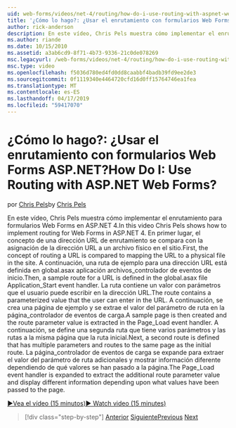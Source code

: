 ```yaml
---
uid: web-forms/videos/net-4/routing/how-do-i-use-routing-with-aspnet-web-forms
title: '¿Cómo lo hago?: ¿Usar el enrutamiento con formularios Web Forms ASP.NET? | Microsoft Docs'
author: rick-anderson
description: En este vídeo, Chris Pels muestra cómo implementar el enrutamiento para formularios Web Forms en ASP.NET 4. En primer lugar, se compara el concepto de una dirección URL de enrutamiento para asignar la dirección URL a una p...
ms.author: riande
ms.date: 10/15/2010
ms.assetid: a3ab6cd9-8f71-4b73-9336-21c0de078269
msc.legacyurl: /web-forms/videos/net-4/routing/how-do-i-use-routing-with-aspnet-web-forms
msc.type: video
ms.openlocfilehash: f5036d780ed4fd0dd8caabbf4badb39fd9ee2de3
ms.sourcegitcommit: 0f1119340e4464720cfd16d0ff15764746ea1fea
ms.translationtype: MT
ms.contentlocale: es-ES
ms.lasthandoff: 04/17/2019
ms.locfileid: "59417070"
---
```

# <a name="how-do-i-use-routing-with-aspnet-web-forms"></a><span data-ttu-id="513d1-105">¿Cómo lo hago?: ¿Usar el enrutamiento con formularios Web Forms ASP.NET?</span><span class="sxs-lookup"><span data-stu-id="513d1-105">How Do I: Use Routing with ASP.NET Web Forms?</span></span>

<span data-ttu-id="513d1-106">por [Chris Pels](https://twitter.com/chrispels)</span><span class="sxs-lookup"><span data-stu-id="513d1-106">by [Chris Pels](https://twitter.com/chrispels)</span></span>

<span data-ttu-id="513d1-107">En este vídeo, Chris Pels muestra cómo implementar el enrutamiento para formularios Web Forms en ASP.NET 4.</span><span class="sxs-lookup"><span data-stu-id="513d1-107">In this video Chris Pels shows how to implement routing for Web Forms in ASP.NET 4.</span></span> <span data-ttu-id="513d1-108">En primer lugar, el concepto de una dirección URL de enrutamiento se compara con la asignación de la dirección URL a un archivo físico en el sitio.</span><span class="sxs-lookup"><span data-stu-id="513d1-108">First, the concept of routing a URL is compared to mapping the URL to a physical file in the site.</span></span> <span data-ttu-id="513d1-109">A continuación, una ruta de ejemplo para una dirección URL está definida en global.asax aplicación archivos\_controlador de eventos de inicio.</span><span class="sxs-lookup"><span data-stu-id="513d1-109">Then, a sample route for a URL is defined in the global.asax file Application\_Start event handler.</span></span> <span data-ttu-id="513d1-110">La ruta contiene un valor con parámetros que el usuario puede escribir en la dirección URL.</span><span class="sxs-lookup"><span data-stu-id="513d1-110">The route contains a parameterized value that the user can enter in the URL.</span></span> <span data-ttu-id="513d1-111">A continuación, se crea una página de ejemplo y se extrae el valor del parámetro de ruta en la página\_controlador de eventos de carga.</span><span class="sxs-lookup"><span data-stu-id="513d1-111">A sample page is then created and the route parameter value is extracted in the Page\_Load event handler.</span></span> <span data-ttu-id="513d1-112">A continuación, se define una segunda ruta que tiene varios parámetros y las rutas a la misma página que la ruta inicial.</span><span class="sxs-lookup"><span data-stu-id="513d1-112">Next, a second route is defined that has multiple parameters and routes to the same page as the initial route.</span></span> <span data-ttu-id="513d1-113">La página\_controlador de eventos de carga se expande para extraer el valor del parámetro de ruta adicionales y mostrar información diferente dependiendo de qué valores se han pasado a la página.</span><span class="sxs-lookup"><span data-stu-id="513d1-113">The Page\_Load event handler is expanded to extract the additional route parameter value and display different information depending upon what values have been passed to the page.</span></span>

[<span data-ttu-id="513d1-114">&#9654;Vea el vídeo (15 minutos)</span><span class="sxs-lookup"><span data-stu-id="513d1-114">&#9654; Watch video (15 minutes)</span></span>](https://channel9.msdn.com/Blogs/ASP-NET-Site-Videos/how-do-i-use-routing-with-aspnet-web-forms)

> [!div class="step-by-step"]
> <span data-ttu-id="513d1-115">[Anterior](aspnet-4-quick-hit-outbound-webforms-routing.md)
> [Siguiente](how-do-i-work-with-urls-in-aspnet-routing.md)</span><span class="sxs-lookup"><span data-stu-id="513d1-115">[Previous](aspnet-4-quick-hit-outbound-webforms-routing.md)
[Next](how-do-i-work-with-urls-in-aspnet-routing.md)</span></span>
